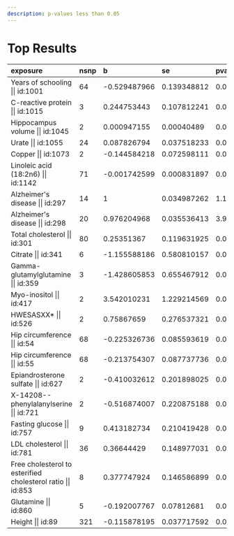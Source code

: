 ```yaml
---
description: p-values less than 0.05
---
```


# Top Results

| exposure | nsnp | b | se | pval |
| :--- | :--- | :--- | :--- | :--- |
| Years of schooling \|\| id:1001 | 64 | -0.529487966 | 0.139348812 | 0.000144853 |
| C-reactive protein \|\| id:1015 | 3 | 0.244753443 | 0.107812241 | 0.023196524 |
| Hippocampus volume \|\| id:1045 | 2 | 0.000947155 | 0.00040489 | 0.019320529 |
| Urate \|\| id:1055 | 24 | 0.087826794 | 0.037518233 | 0.01923682 |
| Copper \|\| id:1073 | 2 | -0.144584218 | 0.072598111 | 0.04641826 |
| Linoleic acid \(18:2n6\) \|\| id:1142 | 71 | -0.001742599 | 0.000831897 | 0.03619506 |
| Alzheimer's disease \|\| id:297 | 14 | 1 | 0.034987262 | 1.13E-179 |
| Alzheimer's disease \|\| id:298 | 20 | 0.976204968 | 0.035536413 | 3.95E-166 |
| Total cholesterol \|\| id:301 | 80 | 0.25351367 | 0.119631925 | 0.034080845 |
| Citrate \|\| id:341 | 6 | -1.155588186 | 0.580810157 | 0.046633441 |
| Gamma-glutamylglutamine \|\| id:359 | 3 | -1.428605853 | 0.655467912 | 0.029293012 |
| Myo-inositol \|\| id:417 | 2 | 3.542010231 | 1.229214569 | 0.003957582 |
| HWESASXX\* \|\| id:526 | 2 | 0.75867659 | 0.276537321 | 0.006079042 |
| Hip circumference \|\| id:54 | 68 | -0.225326736 | 0.085593619 | 0.008475455 |
| Hip circumference \|\| id:55 | 68 | -0.213754307 | 0.087737736 | 0.014838905 |
| Epiandrosterone sulfate \|\| id:627 | 2 | -0.410032612 | 0.201898025 | 0.042266188 |
| X-14208--phenylalanylserine \|\| id:721 | 2 | -0.516874007 | 0.220875188 | 0.019277647 |
| Fasting glucose \|\| id:757 | 9 | 0.413182734 | 0.210419428 | 0.049574763 |
| LDL cholesterol \|\| id:781 | 36 | 0.36644429 | 0.148977031 | 0.013903893 |
| Free cholesterol to esterified cholesterol ratio \|\| id:853 | 8 | 0.377747924 | 0.146586899 | 0.009967477 |
| Glutamine \|\| id:860 | 5 | -0.192007767 | 0.07812681 | 0.013985232 |
| Height \|\| id:89 | 321 | -0.115878195 | 0.037717592 | 0.002124456 |

